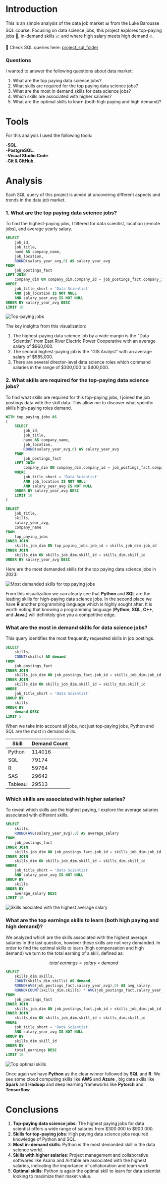 
# Introduction
This is an simple analysis of the data job market 📊 from the Luke Barousse SQL course. Focusing on data science jobs, this project explores top-paying jobs 💸, in-demand skills 📈 and where high salary meets high demand 🔥.

🔎 Check SQL queries here: [project_sql_folder](/sql_project/)

### Questions
I wanted to answer the following questions about data market:
1. What are the top paying data science jobs?
2. What skills are required for the top paying data science jobs?
3. What are the most in demand skills for data science jobs?
4. Which skills are associated with higher salaries?
5. What are the optimal skills to learn (both high paying and high demand)?

# Tools

For this analysis I used the following tools:

-**SQL**.\
-**PostgreSQL**.\
-**Visual Studio Code**.\
-**Git & GitHub**.

# Analysis
Each SQL query of this project is aimed at uncovering different aspects and trends in the data job market.

### 1. What are the top paying data science jobs?
To find the highest-paying jobs, I filtered for data scientist, location (remote jobs), and average yearly salary.

```sql
SELECT
    job_id, 
    job_title,
    name AS company_name,
    job_location,
    ROUND(salary_year_avg,0) AS salary_year_avg
FROM 
    job_postings_fact
LEFT JOIN 
    company_dim ON company_dim.company_id = job_postings_fact.company_id
WHERE 
    job_title_short = 'Data Scientist'
    AND job_location IS NOT NULL
    AND salary_year_avg IS NOT NULL
ORDER BY salary_year_avg DESC
LIMIT 10
```
![Top-paying jobs](/assets/query1.png)

The key insights from this visualization:

1. The highest-paying data science job by a wide margin is the "Data Scientist" from East River Electric Power Cooperative with an average salary of $960,000.
2. The second highest-paying job is the "GIS Analyst" with an average salary of $585,000.
3. There are several director-level data science roles which command salaries in the range of $300,000 to $400,000.

### 2. What skills are required for the top-paying data science jobs?
To find what skills are required for this top-paying jobs, I joined the job postings data with the skill data. This allow me to discover what specific skills high-paying roles demand.

```sql
WITH top_paying_jobs AS 
(
    SELECT
        job_id, 
        job_title,
        name AS company_name,
        job_location,
        ROUND(salary_year_avg,0) AS salary_year_avg
    FROM 
        job_postings_fact
    LEFT JOIN 
        company_dim ON company_dim.company_id = job_postings_fact.company_id
    WHERE 
        job_title_short = 'Data Scientist'
        AND job_location IS NOT NULL
        AND salary_year_avg IS NOT NULL
    ORDER BY salary_year_avg DESC
    LIMIT 10    
)

SELECT
    job_title,
    skills,
    salary_year_avg,
    company_name
FROM 
    top_paying_jobs
INNER JOIN 
    skills_job_dim ON top_paying_jobs.job_id = skills_job_dim.job_id
INNER JOIN 
    skills_dim ON skills_job_dim.skill_id = skills_dim.skill_id
ORDER BY salary_year_avg DESC
```
Here are the most demanded skills fot the top paying data science jobs in 2023:

![Most demanded skills for top paying jobs](/assets/query2.png)

From this visualization we can clearly see that **Python** and **SQL** are the leading skills for high-paying data science jobs. In the second place we have **R** another programming language which is highly sought after. It is worth noting that knowing a programming language (**Python**, **SQL**, **C++**, and **Java**,) will definitely give you a competitive edge.

### What are the most in demand skills for data science jobs?

This query identifies the most frequently requested skills in job postings.

```sql
SELECT
    skills,
    COUNT(skills) AS demand
FROM 
    job_postings_fact
INNER JOIN 
    skills_job_dim ON job_postings_fact.job_id = skills_job_dim.job_id
INNER JOIN 
    skills_dim ON skills_job_dim.skill_id = skills_dim.skill_id
WHERE
    job_title_short = 'Data Scientist'
GROUP BY
    skills
ORDER BY
    demand DESC
LIMIT 5
```
When we take into account all jobs, not just top-paying jobs, Python and SQL are the most in demand skills.

| Skill | Demand Count |
|-------|--------------|
| Python | 114016 |
| SQL | 79174 |
| R | 59764 |
| SAS | 29642 |
| Tableau | 29513 |

### Which skills are associated with higher salaries?
To reveal which skills are the highest paying, I explore the average salaries associated with different skills.

```sql
SELECT
    skills,
    ROUND(AVG(salary_year_avg),0) AS average_salary
FROM 
    job_postings_fact
INNER JOIN 
    skills_job_dim ON job_postings_fact.job_id = skills_job_dim.job_id
INNER JOIN 
    skills_dim ON skills_job_dim.skill_id = skills_dim.skill_id
WHERE
    job_title_short = 'Data Scientist'
    AND salary_year_avg IS NOT NULL
GROUP BY
    skills
ORDER BY
    average_salary DESC
LIMIT 10
```
![Skills asociated with the highest average salary](/assets/query4.png)

### What are the top earnings skills to learn (both high paying and high demand)?

We analyzed which are the skills associated with the highest average salaries in the last question, however these skills are not very demanded. In order to find the optimal skills to learn (high compensation and high demand) we turn to the total earning of a skill, defined as:

$$total \: earnings = salary \times demand$$

```sql
SELECT
    skills_dim.skills,
    COUNT(skills_dim.skills) AS demand,
    ROUND(AVG(job_postings_fact.salary_year_avg),0) AS avg_salary,
    ROUND(COUNT(skills_dim.skills) * AVG(job_postings_fact.salary_year_avg),0) AS total_earnings
FROM
    job_postings_fact
INNER JOIN
    skills_job_dim ON job_postings_fact.job_id = skills_job_dim.job_id
INNER JOIN 
    skills_dim ON skills_job_dim.skill_id = skills_dim.skill_id
WHERE
    job_title_short = 'Data Scientist'
    AND salary_year_avg IS NOT NULL
GROUP BY
    skills_dim.skill_id
ORDER BY
    total_earnings DESC
LIMIT 10
```
![Top optimal skills](/assets/query5.png)

Once again we have **Python** as the clear winner followed by **SQL** and **R**. We see some cloud computing skills like **AWS** and **Azure** , big data skills like **Spark** and **Hadoop** and deep learning frameworks like **Pytorch** and **Tensorflow**.

# Conclusions

1. **Top-paying data science jobs**: The highest paying jobs for data scientist offers a wide range of salaries from $300 000 to $900 000.
2. **Skills for top-paying jobs**: High paying data science jobs required knowledge of Python and SQL.
3. **Most in-demand skills**: Python is the most demanded skill in the data science world.
4. **Skills with higher salaries**: Project management and collaborative softwares like Asana and Airtable are associated with the highest salaries, indicating the importance of collaboration and team work.
5. **Optimal skills**: Python is again the optimal skill to learn for data scientist looking to maximize their maket value.